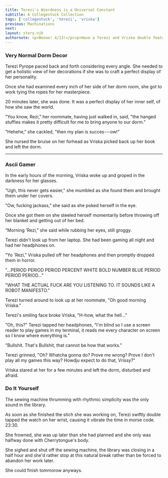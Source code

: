 ```yaml
---
title: Terezi's Wierdness is a Universal Constant
subtitle: A Collegestuck Collection
tags: ['collegestuck', 'terezi', 'vriska']
previous: Machinations
next: 
layout: story.njk
authornote: <p>Woooo! 4/13!</p><p>Have a Terezi and Vriska double feature.</p><p>Regularly scheduled uploads resume tommorow with John flying to Iowa.</p><p>See ya!</p>
---
```

### Very Normal Dorm Decor

Terezi Pyrope paced back and forth considering every angle. She needed to get a holistic view of her decorations if she was to craft a perfect display of her personality.

Once she had examined every inch of her side of her dorm room, she got to work tying the ropes for her masterpiece.

20 minutes later, she was done. It was a perfect display of her inner self, of how she saw the world.

"You know, Rezi," her roommate, having just walked in, said, "the hanged stuffies makes it pretty difficult for me to bring anyone to our dorm."

"Hehehe," she cackled, "then my plan is succes---ow!"

She nursed the bruise on her forhead as Vriska picked back up her book and left the dorm.

<hr />

### Ascii Gamer

In the early hours of the morning, Vriska woke up and groped in the darkness for her glasses.

"Ugh, this never gets easier," she mumbled as she found them and brought them under her covers.

"Ow, fucking jackass," she said as she poked herself in the eye.

Once she got them on she steeled herself momentarily before throwing off her blanket and getting out of her bed.

"Morning 'Rezi," she said while rubbing her eyes, still groggy.

Terezi didn't look up from her laptop. She had been gaming all night and had her headphones on.

"Yo 'Rezi," Vriska pulled off her headphones and then promptly dropped them in horror.

"...PERIOD PERIOD PERIOD PERCENT WHITE BOLD NUMBER BLUE PERIOD PERIOD PERIOD..."

"WHAT THE ACTUAL FUCK ARE YOU LISTENING TO. IT SOUNDS LIKE A ROBOT MANIFESTO."

Terezi turned around to look up at her roommate, "Oh good morning Vriska."

Terezi's smiling face broke Vriska, "H-how, what the hell..."

"Oh, this?" Terezi tapped her headphones, "I'm blind so I use a screen reader to play games in my terminal, it reads me every character on screen so I know where everything is."

"Bullshit. That's Bullshit, that cannot be how that works."

Terezi grinned, "Oh? Whatcha gonna do? Prove me wrong? Prove I don't play all my games this way? Howdju expect to do that, Vrissy?"

Vriska stared at her for a few minutes and left the dorm, disturbed and afraid.

### Do It Yourself

The sewing machine thrumming with rhythmic simplicity was the only sound in the library.

As soon as she finished the stich she was working on, Terezi swiftly double tapped the watch on her wrist, causing it vibrate the time in morse code. 23:30.

She frowned, she was up later than she had planned and she only was halfway done with Cherrytongue's body.

She sighed and shut off the sewing machine, the library was closing in a half hour and she'd rather stop at this natural break rather than be forced to abandon her work later.

She could finish tommorow anyways.
